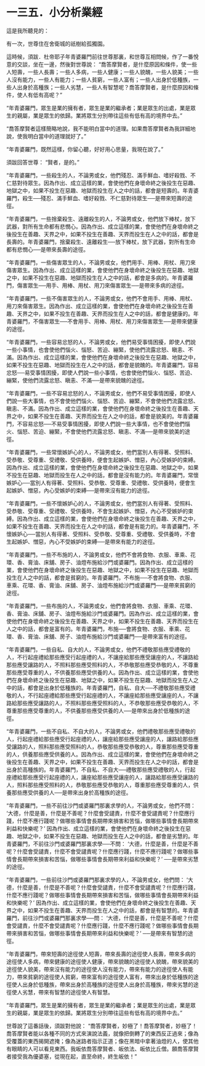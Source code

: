 # 一三五．小分析業經

這是我所聽見的：

有一次，世尊住在舍衛城的祇樹給孤獨園。

這時候，須跋．杜帝耶子年青婆羅門前往世尊那裏，和世尊互相問候，作了一番悅意的交談，坐在一邊，然後對世尊說： “喬答摩賢者，是什麼原因和條件，使一些人短壽，一些人長壽；一些人多病，一些人健康；一些人貌醜，一些人貌美；一些人沒有能力，一些人有能力；一些人貧窮，一些人富有；一些人出身於低種族，一些人出身於高種族；一些人劣慧，一些人有智慧呢？喬答摩賢者，是什麼原因和條件，使人有低有高呢？”

“年青婆羅門，眾生是業的擁有者，眾生是業的繼承者；業是眾生的出處，業是眾生的親屬，業是眾生的依歸。業將眾生分別帶往這些有低有高的境界中去。”

“喬答摩賢者這樣簡略地說，我不能明白當中的道理。如果喬答摩賢者為我詳細地說，使我明白當中的道理就好了。”

“年青婆羅門，既然這樣，你留心聽，好好用心思量，我現在說了。”

須跋回答世尊： “賢者，是的。”

“年青婆羅門，一些殺生的人，不論男或女，他們殘忍、滿手鮮血、嗜好殺戮、不仁慈對待眾生。因為作出、成立這樣的業，會使他們在身壞命終之後投生在惡趣、地獄之中，如果不投生在惡趣、地獄而投生在人之中的話，都會是短壽的。年青婆羅門，殺生──殘忍、滿手鮮血、嗜好殺戮、不仁慈對待眾生──是帶來短壽的途徑。

“年青婆羅門，一些捨棄殺生、遠離殺生的人，不論男或女，他們放下棒杖，放下武器，對所有生命都有悲憫心。因為作出、成立這樣的業，會使他們在身壞命終之後投生在善趣、天界之中，如果不投生在善趣、天界而投生在人之中的話，都會是長壽的。年青婆羅門，捨棄殺生、遠離殺生──放下棒杖，放下武器，對所有生命都有悲憫心──是帶來長壽的途徑。

“年青婆羅門，一些傷害眾生的人，不論男或女，他們用手、用棒、用杖、用刀來傷害眾生。因為作出、成立這樣的業，會使他們在身壞命終之後投生在惡趣、地獄之中，如果不投生在惡趣、地獄而投生在人之中的話，都會是多病的。年青婆羅門，傷害眾生──用手、用棒、用杖、用刀來傷害眾生──是帶來多病的途徑。

“年青婆羅門，一些不傷害眾生的人，不論男或女，他們不會用手、用棒、用杖、用刀來傷害眾生。因為作出、成立這樣的業，會使他們在身壞命終之後投生在善趣、天界之中，如果不投生在善趣、天界而投生在人之中的話，都會是健康的。年青婆羅門，不傷害眾生──不會用手、用棒、用杖、用刀來傷害眾生──是帶來健康的途徑。

“年青婆羅門，一些容易忿怒的人，不論男或女，他們易受事情困擾，即使人們說一些小事情，也會使他們惱火、惱怒、苦迫、繃緊，使他們流露忿怒、瞋恚、不滿。因為作出、成立這樣的業，會使他們在身壞命終之後投生在惡趣、地獄之中，如果不投生在惡趣、地獄而投生在人之中的話，都會是貌醜的。年青婆羅門，容易忿怒──易受事情困擾，即使人們說一些小事情，也會使他們惱火、惱怒、苦迫、繃緊，使他們流露忿怒、瞋恚、不滿──是帶來貌醜的途徑。

“年青婆羅門，一些不容易忿怒的人，不論男或女，他們不易受事情困擾，即使人們說一些大事情，也不會使他們惱火、惱怒、苦迫、繃緊，不會使他們流露忿怒、瞋恚、不滿。因為作出、成立這樣的業，會使他們在身壞命終之後投生在善趣、天界之中，如果不投生在善趣、天界而投生在人之中的話，都會是貌美的。年青婆羅門，不容易忿怒──不易受事情困擾，即使人們說一些大事情，也不會使他們惱火、惱怒、苦迫、繃緊，不會使他們流露忿怒、瞋恚、不滿──是帶來貌美的途徑。

“年青婆羅門，一些常懷嫉妒心的人，不論男或女，他們當別人有得著、受照料、受恭敬、受尊重、受禮敬、受供養時，便會生起嫉妒、憎惡，內心受嫉妒的束縛。因為作出、成立這樣的業，會使他們在身壞命終之後投生在惡趣、地獄之中，如果不投生在惡趣、地獄而投生在人之中的話，都會是沒有能力的。年青婆羅門，常懷嫉妒心──當別人有得著、受照料、受恭敬、受尊重、受禮敬、受供養時，便會生起嫉妒、憎惡，內心受嫉妒的束縛──是帶來沒有能力的途徑。

“年青婆羅門，一些不懷嫉妒心的人，不論男或女，他們當別人有得著、受照料、受恭敬、受尊重、受禮敬、受供養時，不會生起嫉妒、憎惡，內心不受嫉妒的束縛。因為作出、成立這樣的業，會使他們在身壞命終之後投生在善趣、天界之中，如果不投生在善趣、天界而投生在人之中的話，都會是有能力的。年青婆羅門，不懷嫉妒心──當別人有得著、受照料、受恭敬、受尊重、受禮敬、受供養時，不會生起嫉妒、憎惡，內心不受嫉妒的束縛──是帶來有能力的途徑。

“年青婆羅門，一些不布施的人，不論男或女，他們不會將食物、衣服、車乘、花環、香、膏油、床舖、房子、油燈布施給沙門或婆羅門。因為作出、成立這樣的業，會使他們在身壞命終之後投生在惡趣、地獄之中，如果不投生在惡趣、地獄而投生在人之中的話，都會是貧窮的。年青婆羅門，不布施──不會將食物、衣服、車乘、花環、香、膏油、床舖、房子、油燈布施給沙門或婆羅門──是帶來貧窮的途徑。

“年青婆羅門，一些布施的人，不論男或女，他們會將食物、衣服、車乘、花環、香、膏油、床舖、房子、油燈布施給沙門或婆羅門。因為作出、成立這樣的業，會使他們在身壞命終之後投生在善趣、天界之中，如果不投生在善趣、天界而投生在人之中的話，都會是富有的。年青婆羅門，布施──會將食物、衣服、車乘、花環、香、膏油、床舖、房子、油燈布施給沙門或婆羅門──是帶來富有的途徑。

“年青婆羅門，一些自私、自大的人，不論男或女，他們不禮敬那些應受禮敬的人，不行起座禮給那些應受行起座禮的人，不讓座給那些應受讓座的人，不讓路給那些應受讓路的人，不照料那些應受照料的人，不恭敬那些應受恭敬的人，不尊重那些應受尊重的人，不供養那些應受供養的人。因為作出、成立這樣的業，會使他們在身壞命終之後投生在惡趣、地獄之中，如果不投生在惡趣、地獄而投生在人之中的話，都會是出身於低種族的。年青婆羅門，自私、自大──不禮敬那些應受禮敬的人，不行起座禮給那些應受行起座禮的人，不讓座給那些應受讓座的人，不讓路給那些應受讓路的人，不照料那些應受照料的人，不恭敬那些應受恭敬的人，不尊重那些應受尊重的人，不供養那些應受供養的人──是帶來出身於低種族的途徑。

“年青婆羅門，一些不自私、不自大的人，不論男或女，他們禮敬那些應受禮敬的人，行起座禮給那些應受行起座禮的人，讓座給那些應受讓座的人，讓路給那些應受讓路的人，照料那些應受照料的人，恭敬那些應受恭敬的人，尊重那些應受尊重的人，供養那些應受供養的人。因為作出、成立這樣的業，會使他們在身壞命終之後投生在善趣、天界之中，如果不投生在善趣、天界而投生在人之中的話，都會是出身於高種族的。年青婆羅門，不自私、不自大──禮敬那些應受禮敬的人，行起座禮給那些應受行起座禮的人，讓座給那些應受讓座的人，讓路給那些應受讓路的人，照料那些應受照料的人，恭敬那些應受恭敬的人，尊重那些應受尊重的人，供養那些應受供養的人──是帶來出身於高種族的途徑。

“年青婆羅門，一些不前往沙門或婆羅門那裏求學的人，不論男或女，他們不問： ‘大德，什麼是善，什麼是不善呢？什麼會受譴責，什麼不會受譴責呢？什麼應行踐，什麼不應行踐呢？做哪些事情會長期帶來損害和苦惱，做哪些事情會長期帶來利益和快樂呢？’ 因為作出、成立這樣的業，會使他們在身壞命終之後投生在惡趣、地獄之中，如果不投生在惡趣、地獄而投生在人之中的話，都會是劣慧的。年青婆羅門，不前往沙門或婆羅門那裏求學──不問： ‘大德，什麼是善，什麼是不善呢？什麼會受譴責，什麼不會受譴責呢？什麼應行踐，什麼不應行踐呢？做哪些事情會長期帶來損害和苦惱，做哪些事情會長期帶來利益和快樂呢？’ ──是帶來劣慧的途徑。

“年青婆羅門，一些前往沙門或婆羅門那裏求學的人，不論男或女，他們問： ‘大德，什麼是善，什麼是不善呢？什麼會受譴責，什麼不會受譴責呢？什麼應行踐，什麼不應行踐呢？做哪些事情會長期帶來損害和苦惱，做哪些事情會長期帶來利益和快樂呢？’ 因為作出、成立這樣的業，會使他們在身壞命終之後投生在善趣、天界之中，如果不投生在善趣、天界而投生在人之中的話，都會是有智慧的。年青婆羅門，前往沙門或婆羅門那裏求學──問： ‘大德，什麼是善，什麼是不善呢？什麼會受譴責，什麼不會受譴責呢？什麼應行踐，什麼不應行踐呢？做哪些事情會長期帶來損害和苦惱，做哪些事情會長期帶來利益和快樂呢？’ ──是帶來有智慧的途徑。

“年青婆羅門，帶來短壽的途徑使人短壽，帶來長壽的途徑使人長壽，帶來多病的途徑使人多病，帶來健康的途徑使人健康，帶來貌醜的途徑使人貌醜，帶來貌美的途徑使人貌美，帶來沒有能力的途徑使人沒有能力，帶來有能力的途徑使人有能力，帶來貧窮的途徑使人貧窮，帶來富有的途徑使人富有，帶來出身於低種族的途徑使人出身於低種族，帶來出身於高種族的途徑使人出身於高種族，帶來劣慧的途徑使人劣慧，帶來有智慧的途徑使人有智慧。

“年青婆羅門，眾生是業的擁有者，眾生是業的繼承者；業是眾生的出處，業是眾生的親屬，業是眾生的依歸。業將眾生分別帶往這些有低有高的境界中去。”

世尊說了這番話後，須跋對他說： “喬答摩賢者，妙極了！喬答摩賢者，妙極了！喬答摩賢者能以各種不同的方式來演說法義，就像把倒轉了的東西反正過來；像為受覆蓋的東西揭開遮掩；像為迷路者指示正道；像在黑暗中拿著油燈的人，使其他有眼睛的人可以看見東西。我皈依喬答摩賢者、皈依法、皈依比丘僧。願喬答摩賢者接受我為優婆塞，從現在起，直至命終，終生皈依！” 


